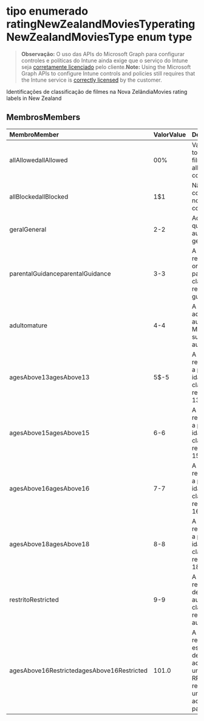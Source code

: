 # <a name="ratingnewzealandmoviestype-enum-type"></a><span data-ttu-id="eb5cd-101">tipo enumerado ratingNewZealandMoviesType</span><span class="sxs-lookup"><span data-stu-id="eb5cd-101">ratingNewZealandMoviesType enum type</span></span>

> <span data-ttu-id="eb5cd-102">**Observação:** O uso das APIs do Microsoft Graph para configurar controles e políticas do Intune ainda exige que o serviço do Intune seja [corretamente licenciado](https://go.microsoft.com/fwlink/?linkid=839381) pelo cliente.</span><span class="sxs-lookup"><span data-stu-id="eb5cd-102">**Note:** Using the Microsoft Graph APIs to configure Intune controls and policies still requires that the Intune service is [correctly licensed](https://go.microsoft.com/fwlink/?linkid=839381) by the customer.</span></span>

<span data-ttu-id="eb5cd-103">Identificações de classificação de filmes na Nova Zelândia</span><span class="sxs-lookup"><span data-stu-id="eb5cd-103">Movies rating labels in New Zealand</span></span>
## <a name="members"></a><span data-ttu-id="eb5cd-104">Membros</span><span class="sxs-lookup"><span data-stu-id="eb5cd-104">Members</span></span>
|<span data-ttu-id="eb5cd-105">Membro</span><span class="sxs-lookup"><span data-stu-id="eb5cd-105">Member</span></span>|<span data-ttu-id="eb5cd-106">Valor</span><span class="sxs-lookup"><span data-stu-id="eb5cd-106">Value</span></span>|<span data-ttu-id="eb5cd-107">Descrição</span><span class="sxs-lookup"><span data-stu-id="eb5cd-107">Description</span></span>|
|:---|:---|:---|
|<span data-ttu-id="eb5cd-108">allAllowed</span><span class="sxs-lookup"><span data-stu-id="eb5cd-108">allAllowed</span></span>|<span data-ttu-id="eb5cd-109">0</span><span class="sxs-lookup"><span data-stu-id="eb5cd-109">0%</span></span>|<span data-ttu-id="eb5cd-110">Valor padrão, permitir todo o conteúdo de filmes</span><span class="sxs-lookup"><span data-stu-id="eb5cd-110">Default value, allow all movies content</span></span>|
|<span data-ttu-id="eb5cd-111">allBlocked</span><span class="sxs-lookup"><span data-stu-id="eb5cd-111">allBlocked</span></span>|<span data-ttu-id="eb5cd-112">1</span><span class="sxs-lookup"><span data-stu-id="eb5cd-112">$1</span></span>|<span data-ttu-id="eb5cd-113">Não permitir qualquer conteúdo de filmes</span><span class="sxs-lookup"><span data-stu-id="eb5cd-113">Do not allow any movies content</span></span>|
|<span data-ttu-id="eb5cd-114">geral</span><span class="sxs-lookup"><span data-stu-id="eb5cd-114">General</span></span>|<span data-ttu-id="eb5cd-115">2</span><span class="sxs-lookup"><span data-stu-id="eb5cd-115">-2</span></span>|<span data-ttu-id="eb5cd-116">Adequado para qualquer audiência</span><span class="sxs-lookup"><span data-stu-id="eb5cd-116">Suitable for general audience</span></span>|
|<span data-ttu-id="eb5cd-117">parentalGuidance</span><span class="sxs-lookup"><span data-stu-id="eb5cd-117">parentalGuidance</span></span>|<span data-ttu-id="eb5cd-118">3</span><span class="sxs-lookup"><span data-stu-id="eb5cd-118">-3</span></span>|<span data-ttu-id="eb5cd-119">A classificação PG recomenda a orientação dos pais</span><span class="sxs-lookup"><span data-stu-id="eb5cd-119">The PG classification recommends parental guidance</span></span>|
|<span data-ttu-id="eb5cd-120">adulto</span><span class="sxs-lookup"><span data-stu-id="eb5cd-120">mature</span></span>|<span data-ttu-id="eb5cd-121">4</span><span class="sxs-lookup"><span data-stu-id="eb5cd-121">-4</span></span>|<span data-ttu-id="eb5cd-122">A classificação M é adequada para audiência adulta</span><span class="sxs-lookup"><span data-stu-id="eb5cd-122">The M classification is suitable for mature audience</span></span>|
|<span data-ttu-id="eb5cd-123">agesAbove13</span><span class="sxs-lookup"><span data-stu-id="eb5cd-123">agesAbove13</span></span>|<span data-ttu-id="eb5cd-124">5</span><span class="sxs-lookup"><span data-stu-id="eb5cd-124">$-5</span></span>|<span data-ttu-id="eb5cd-125">A classificação R13 é restrita para pessoas a partir de 13 anos de idade</span><span class="sxs-lookup"><span data-stu-id="eb5cd-125">The R13 classification is restricted to persons 13 years and over</span></span>|
|<span data-ttu-id="eb5cd-126">agesAbove15</span><span class="sxs-lookup"><span data-stu-id="eb5cd-126">agesAbove15</span></span>|<span data-ttu-id="eb5cd-127">6</span><span class="sxs-lookup"><span data-stu-id="eb5cd-127">-6</span></span>|<span data-ttu-id="eb5cd-128">A classificação R15 é restrita para pessoas a partir de 15 anos de idade</span><span class="sxs-lookup"><span data-stu-id="eb5cd-128">The R15 classification is restricted to persons 15 years and over</span></span>|
|<span data-ttu-id="eb5cd-129">agesAbove16</span><span class="sxs-lookup"><span data-stu-id="eb5cd-129">agesAbove16</span></span>|<span data-ttu-id="eb5cd-130">7</span><span class="sxs-lookup"><span data-stu-id="eb5cd-130">-7</span></span>|<span data-ttu-id="eb5cd-131">A classificação R16 é restrita para pessoas a partir de 16 anos de idade</span><span class="sxs-lookup"><span data-stu-id="eb5cd-131">The R16 classification is restricted to persons 16 years and over</span></span>|
|<span data-ttu-id="eb5cd-132">agesAbove18</span><span class="sxs-lookup"><span data-stu-id="eb5cd-132">agesAbove18</span></span>|<span data-ttu-id="eb5cd-133">8</span><span class="sxs-lookup"><span data-stu-id="eb5cd-133">-8</span></span>|<span data-ttu-id="eb5cd-134">A classificação R18 é restrita para pessoas a partir de 18 anos de idade</span><span class="sxs-lookup"><span data-stu-id="eb5cd-134">The R18 classification is restricted to persons 18 years and over</span></span>|
|<span data-ttu-id="eb5cd-135">restrito</span><span class="sxs-lookup"><span data-stu-id="eb5cd-135">Restricted</span></span>|<span data-ttu-id="eb5cd-136">9</span><span class="sxs-lookup"><span data-stu-id="eb5cd-136">-9</span></span>|<span data-ttu-id="eb5cd-137">A classificação R é restrita a uma determinada audiência</span><span class="sxs-lookup"><span data-stu-id="eb5cd-137">The R classification is restricted to a certain audience</span></span>|
|<span data-ttu-id="eb5cd-138">agesAbove16Restricted</span><span class="sxs-lookup"><span data-stu-id="eb5cd-138">agesAbove16Restricted</span></span>|<span data-ttu-id="eb5cd-139">10</span><span class="sxs-lookup"><span data-stu-id="eb5cd-139">1.0</span></span>|<span data-ttu-id="eb5cd-140">A classificação RP16 requer que espectadores abaixo de 16 anos estejam acompanhados por um pai ou adulto</span><span class="sxs-lookup"><span data-stu-id="eb5cd-140">The RP16 classification requires viewers under 16 accompanied by a parent or an adult</span></span>|



